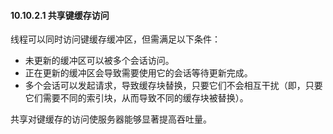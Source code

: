 #### 10.10.2.1 共享键缓存访问

线程可以同时访问键缓存缓冲区，但需满足以下条件：

- 未更新的缓冲区可以被多个会话访问。
- 正在更新的缓冲区会导致需要使用它的会话等待更新完成。
- 多个会话可以发起请求，导致缓存块替换，只要它们不会相互干扰（即，只要它们需要不同的索引块，从而导致不同的缓存块被替换）。

共享对键缓存的访问使服务器能够显著提高吞吐量。